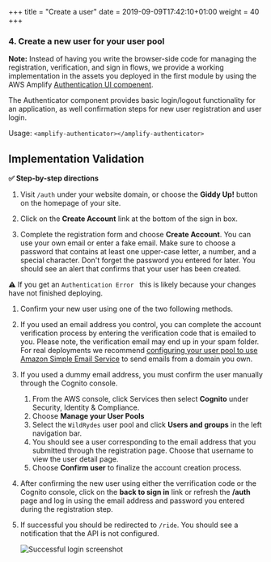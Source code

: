+++
title = "Create a user"
date = 2019-09-09T17:42:10+01:00
weight = 40
+++

### 4. Create a new user for your user pool

**Note:** Instead of having you write the browser-side code for managing the registration, verification, and sign in flows, we provide a working implementation in the assets you deployed in the first module by using the AWS Amplify [Authentication UI compenent](https://aws-amplify.github.io/docs/js/authentication).  

The Authenticator component provides basic login/logout functionality for an application, as well confirmation steps for new user registration and user login.

Usage: `<amplify-authenticator></amplify-authenticator>`

## Implementation Validation

**:white_check_mark: Step-by-step directions**

1. Visit `/auth` under your website domain, or choose the **Giddy Up!** button on the homepage of your site.

1. Click on the **Create Account** link at the bottom of the sign in box.

1. Complete the registration form and choose **Create Account**. You can use your own email or enter a fake email. Make sure to choose a password that contains at least one upper-case letter, a number, and a special character. Don't forget the password you entered for later. You should see an alert that confirms that your user has been created.

**:warning:**
If you get an ` Authentication Error  ` this is likely because your changes have not finished deploying.

1. Confirm your new user using one of the two following methods.

  1. If you used an email address you control, you can complete the account verification process by entering the verification code that is emailed to you. Please note, the verification email may end up in your spam folder. For real deployments we recommend [configuring your user pool to use Amazon Simple Email Service](http://docs.aws.amazon.com/cognito/latest/developerguide/cognito-user-pool-settings-message-customizations.html#cognito-user-pool-settings-ses-authorization-to-send-email) to send emails from a domain you own.

1. If you used a dummy email address, you must confirm the user manually through the Cognito console.

    1. From the AWS console, click Services then select **Cognito** under Security, Identity & Compliance.
    1. Choose **Manage your User Pools**
    1. Select the `WildRydes` user pool and click **Users and groups** in the left navigation bar.
    1. You should see a user corresponding to the email address that you submitted through the registration page. Choose that username to view the user detail page.
    1. Choose **Confirm user** to finalize the account creation process.

1. After confirming the new user using either the verrification code or the Cognito console, click on the **back to sign in** link or refresh the **/auth** page and log in using the email address and password you entered during the registration step.

1. If successful you should be redirected to `/ride`. You should see a notification that the API is not configured.

    ![Successful login screenshot](/images/wildrydes/successful-login.png)

[configjs]: ../1_StaticWebHosting/website/js/config.js
